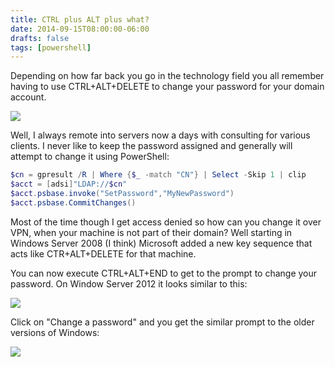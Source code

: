 ```yaml
---
title: CTRL plus ALT plus what?
date: 2014-09-15T08:00:00-06:00
drafts: false
tags: [powershell]
---
```


Depending on how far back you go in the technology field you all remember having to use CTRL+ALT+DELETE to change your password for your domain account.

![](/img/change_password.png)

Well, I always remote into servers now a days with consulting for various clients. I never like to keep the password assigned and generally will attempt to change it using PowerShell:

```powershell
$cn = gpresult /R | Where {$_ -match "CN"} | Select -Skip 1 | clip
$acct = [adsi]"LDAP://$cn"
$acct.psbase.invoke("SetPassword","MyNewPassword")
$acct.psbase.CommitChanges()
```

Most of the time though I get access denied so how can you change it over VPN, when your machine is not part of their domain? Well starting in Windows Server 2008 (I think) Microsoft added a new key sequence that acts like CTR+ALT+DELETE for that machine.

You can now execute CTRL+ALT+END to get to the prompt to change your password. On Window Server 2012 it looks similar to this:

![](/img/change_password2.png)

Click on "Change a password" and you get the similar prompt to the older versions of Windows:

![](/img/change_password3.png)
